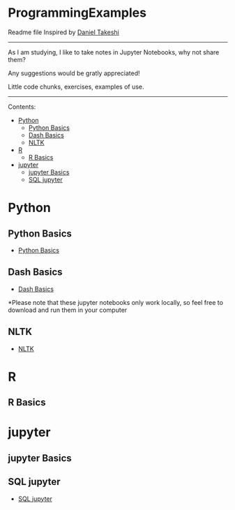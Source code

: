 # ProgrammingExamples
Readme file Inspired by [Daniel Takeshi][1]

---

As I am studying, I like to take notes in Jupyter Notebooks, why not share them?

Any suggestions would be gratly appreciated!

Little code chunks, exercises, examples of use.

---

Contents:

- [Python](#python)
  * [Python Basics](#python-basics)
  * [Dash Basics](#dash-basics)
  * [NLTK](#nltk)
- [R](#r)
  * [R Basics](#r-basics)
- [jupyter](#jupyter)
  * [jupyter Basics](#jupyter-basics)
  * [SQL jupyter](#SQL-jupyter)



# Python

## Python Basics
- [Python Basics](https://github.com/Ale-g-g/ProgrammingExamples/tree/main/Python/Python%20Basics)

## Dash Basics
- [Dash Basics](https://github.com/Ale-g-g/ProgrammingExamples/tree/main/Python/Dash%20Basics)

*Please note that these jupyter notebooks only work locally, so feel free to download and run them in your computer

## NLTK
- [NLTK](https://github.com/Ale-g-g/ProgrammingExamples/tree/main/Python/NLTK)
# R

## R Basics

# jupyter

## jupyter Basics

[1]:https://github.com/DanielTakeshi

## SQL jupyter
- [SQL jupyter](https://github.com/Ale-g-g/ProgrammingExamples/tree/main/Python/SQL%20Jupyter)
